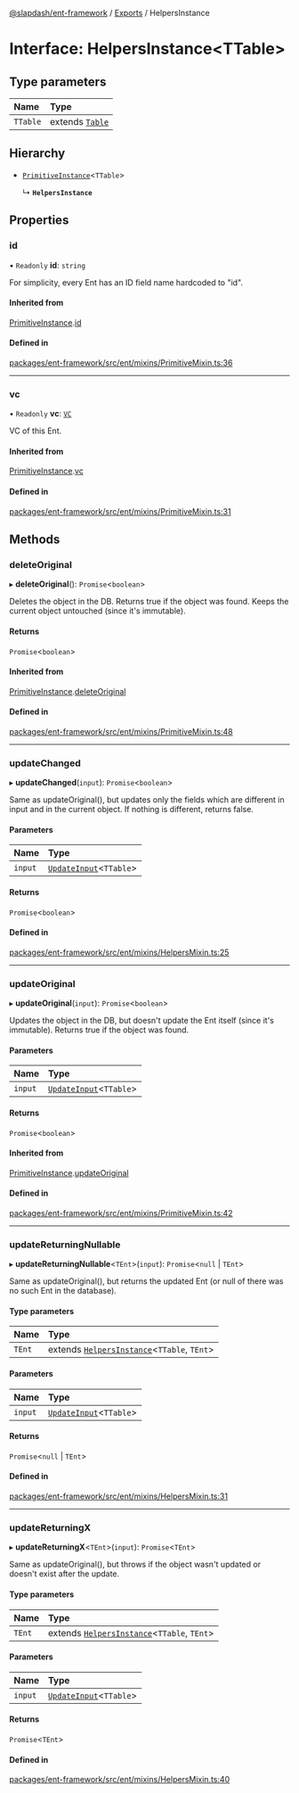 [@slapdash/ent-framework](../README.md) / [Exports](../modules.md) / HelpersInstance

# Interface: HelpersInstance<TTable\>

## Type parameters

| Name | Type |
| :------ | :------ |
| `TTable` | extends [`Table`](../modules.md#table) |

## Hierarchy

- [`PrimitiveInstance`](PrimitiveInstance.md)<`TTable`\>

  ↳ **`HelpersInstance`**

## Properties

### id

• `Readonly` **id**: `string`

For simplicity, every Ent has an ID field name hardcoded to "id".

#### Inherited from

[PrimitiveInstance](PrimitiveInstance.md).[id](PrimitiveInstance.md#id)

#### Defined in

[packages/ent-framework/src/ent/mixins/PrimitiveMixin.ts:36](https://github.com/time-loop/slapdash/blob/master/packages/ent-framework/src/ent/mixins/PrimitiveMixin.ts#L36)

___

### vc

• `Readonly` **vc**: [`VC`](../classes/VC.md)

VC of this Ent.

#### Inherited from

[PrimitiveInstance](PrimitiveInstance.md).[vc](PrimitiveInstance.md#vc)

#### Defined in

[packages/ent-framework/src/ent/mixins/PrimitiveMixin.ts:31](https://github.com/time-loop/slapdash/blob/master/packages/ent-framework/src/ent/mixins/PrimitiveMixin.ts#L31)

## Methods

### deleteOriginal

▸ **deleteOriginal**(): `Promise`<`boolean`\>

Deletes the object in the DB. Returns true if the object was found. Keeps
the current object untouched (since it's immutable).

#### Returns

`Promise`<`boolean`\>

#### Inherited from

[PrimitiveInstance](PrimitiveInstance.md).[deleteOriginal](PrimitiveInstance.md#deleteoriginal)

#### Defined in

[packages/ent-framework/src/ent/mixins/PrimitiveMixin.ts:48](https://github.com/time-loop/slapdash/blob/master/packages/ent-framework/src/ent/mixins/PrimitiveMixin.ts#L48)

___

### updateChanged

▸ **updateChanged**(`input`): `Promise`<`boolean`\>

Same as updateOriginal(), but updates only the fields which are different
in input and in the current object. If nothing is different, returns
false.

#### Parameters

| Name | Type |
| :------ | :------ |
| `input` | [`UpdateInput`](../modules.md#updateinput)<`TTable`\> |

#### Returns

`Promise`<`boolean`\>

#### Defined in

[packages/ent-framework/src/ent/mixins/HelpersMixin.ts:25](https://github.com/time-loop/slapdash/blob/master/packages/ent-framework/src/ent/mixins/HelpersMixin.ts#L25)

___

### updateOriginal

▸ **updateOriginal**(`input`): `Promise`<`boolean`\>

Updates the object in the DB, but doesn't update the Ent itself (since it's
immutable). Returns true if the object was found.

#### Parameters

| Name | Type |
| :------ | :------ |
| `input` | [`UpdateInput`](../modules.md#updateinput)<`TTable`\> |

#### Returns

`Promise`<`boolean`\>

#### Inherited from

[PrimitiveInstance](PrimitiveInstance.md).[updateOriginal](PrimitiveInstance.md#updateoriginal)

#### Defined in

[packages/ent-framework/src/ent/mixins/PrimitiveMixin.ts:42](https://github.com/time-loop/slapdash/blob/master/packages/ent-framework/src/ent/mixins/PrimitiveMixin.ts#L42)

___

### updateReturningNullable

▸ **updateReturningNullable**<`TEnt`\>(`input`): `Promise`<``null`` \| `TEnt`\>

Same as updateOriginal(), but returns the updated Ent (or null of there
was no such Ent in the database).

#### Type parameters

| Name | Type |
| :------ | :------ |
| `TEnt` | extends [`HelpersInstance`](HelpersInstance.md)<`TTable`, `TEnt`\> |

#### Parameters

| Name | Type |
| :------ | :------ |
| `input` | [`UpdateInput`](../modules.md#updateinput)<`TTable`\> |

#### Returns

`Promise`<``null`` \| `TEnt`\>

#### Defined in

[packages/ent-framework/src/ent/mixins/HelpersMixin.ts:31](https://github.com/time-loop/slapdash/blob/master/packages/ent-framework/src/ent/mixins/HelpersMixin.ts#L31)

___

### updateReturningX

▸ **updateReturningX**<`TEnt`\>(`input`): `Promise`<`TEnt`\>

Same as updateOriginal(), but throws if the object wasn't updated or
doesn't exist after the update.

#### Type parameters

| Name | Type |
| :------ | :------ |
| `TEnt` | extends [`HelpersInstance`](HelpersInstance.md)<`TTable`, `TEnt`\> |

#### Parameters

| Name | Type |
| :------ | :------ |
| `input` | [`UpdateInput`](../modules.md#updateinput)<`TTable`\> |

#### Returns

`Promise`<`TEnt`\>

#### Defined in

[packages/ent-framework/src/ent/mixins/HelpersMixin.ts:40](https://github.com/time-loop/slapdash/blob/master/packages/ent-framework/src/ent/mixins/HelpersMixin.ts#L40)

